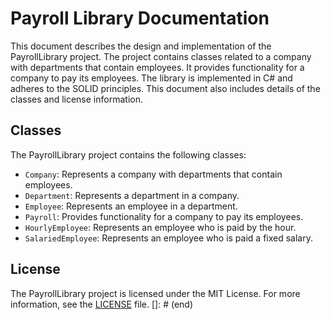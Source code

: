 <!--
This file documents the design and implementation of the PayrollLibrary project. 
Details:
- The project contains classes related to a company with department that contains employees.
- It provides functionality for a company to pay its employees.
- The library is implemented in C# and adheres to the SOLID principles.
- This document also includes details of the classes, and license information.
-->

# Payroll Library Documentation

This document describes the design and implementation of the PayrollLibrary project. The project contains classes related to a company with departments that contain employees. It provides functionality for a company to pay its employees. The library is implemented in C# and adheres to the SOLID principles. This document also includes details of the classes and license information.

## Classes

The PayrollLibrary project contains the following classes:

- `Company`: Represents a company with departments that contain employees.
- `Department`: Represents a department in a company.
- `Employee`: Represents an employee in a department.
- `Payroll`: Provides functionality for a company to pay its employees.
- `HourlyEmployee`: Represents an employee who is paid by the hour.
- `SalariedEmployee`: Represents an employee who is paid a fixed salary.

## License

The PayrollLibrary project is licensed under the MIT License. For more information, see the [LICENSE](LICENSE) file.
[]: # (end)




